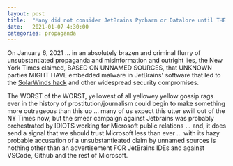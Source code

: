 ```yaml
---
layout: post
title:  "Many did not consider JetBrains Pycharm or Datalore until THE laughable outrageous smear campaign by NY Times and Microsoft ... but WOW!!!"
date:   2021-01-07 4:30:00
categories: propaganda
---
```


On January 6, 2021 ... in an absolutely brazen and criminal flurry of unsubstantiated propaganda and misinformation and outright lies, the New York Times claimed, BASED ON UNNAMED SOURCES, that UNKNOWN parties MIGHT HAVE embedded malware in JetBrains' software that led to the [SolarWinds hack](https://en.wikipedia.org/wiki/2020_United_States_federal_government_data_breach) and other widespread security compromises.

The WORST of the WORST, yellowest of all yellowey yellow gossip rags ever in the history of prostitution/journalism could begin to make  something more outrageous than this up ... many of us expect this utter swill out of the NY Times now, but the smear campaign against Jetbrains was probably orchestrated by IDIOTS working for Microsoft public relations ... and, it does send a signal that we should trust Microsoft less than ever ... with its hazy probable accusation of a unsubstantieated claim by unnamed sources is nothing other than an advertisement FOR JetBrains IDEs and against VSCode, Github and the rest of Microsoft.